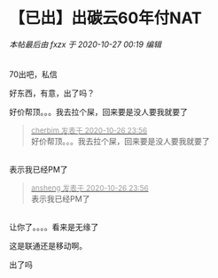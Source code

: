 # 【已出】出碳云60年付NAT


<i class="pstatus"> 本帖最后由 fxzx 于 2020-10-27 00:19 编辑 </i><br />
<br />
<img id="aimg_BO50f" onclick="zoom(this, this.src, 0, 0, 0)" class="zoom" src="https://i.loli.net/2020/10/26/tcqgJpYv2RW9fPN.png" onmouseover="img_onmouseoverfunc(this)" onload="thumbImg(this)" border="0" alt="" /><br />
<br />
70出吧，私信

好东西，有意，出了吗？

好价帮顶。。。我去拉个屎，回来要是没人要我就要了

<div class="quote"><blockquote><font size="2"><a href="https://www.hostloc.com/forum.php?mod=redirect&amp;goto=findpost&amp;pid=9356854&amp;ptid=758791" target="_blank"><font color="#999999">cherbim 发表于 2020-10-26 23:56</font></a></font><br />
好价帮顶。。。我去拉个屎，回来要是没人要我就要了</blockquote></div><br />
表示我已经PM了

<div class="quote"><blockquote><font size="2"><a href="https://www.hostloc.com/forum.php?mod=redirect&amp;goto=findpost&amp;pid=9356856&amp;ptid=758791" target="_blank"><font color="#999999">ansheng 发表于 2020-10-26 23:56</font></a></font><br />
表示我已经PM了</blockquote></div><br />
让你了。。。。看来是无缘了

这是联通还是移动啊。

出了吗
